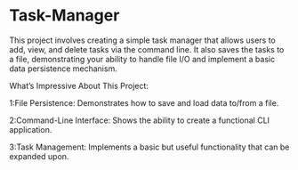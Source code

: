 # Task-Manager
This project involves creating a simple task manager that allows users to add, view, and delete tasks via the command line. It also saves the tasks to a file, demonstrating your ability to handle file I/O and implement a basic data persistence mechanism.

What’s Impressive About This Project:

1:File Persistence: Demonstrates how to save and load data to/from a file.

2:Command-Line Interface: Shows the ability to create a functional CLI application.

3:Task Management: Implements a basic but useful functionality that can be expanded upon.
